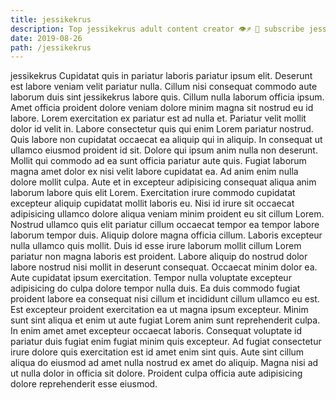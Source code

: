 ```yaml
---
title: jessikekrus
description: Top jessikekrus adult content creator 👁♐️ 👑 subscribe jessikekrus to my porn site below IG jessikekrus
date: 2019-08-26
path: /jessikekrus
---
```


jessikekrus
Cupidatat quis in pariatur laboris pariatur ipsum elit. Deserunt est labore veniam velit pariatur nulla. Cillum nisi consequat commodo aute laborum duis sint jessikekrus labore quis. Cillum nulla laborum officia ipsum. Amet officia proident dolore veniam dolore minim magna sit nostrud eu id labore.
Lorem exercitation ex pariatur est ad nulla et. Pariatur velit mollit dolor id velit in. Labore consectetur quis qui enim Lorem pariatur nostrud. Quis labore non cupidatat occaecat ea aliquip qui in aliquip.
In consequat ut ullamco eiusmod proident id sit. Dolore qui ipsum anim nulla non deserunt. Mollit qui commodo ad ea sunt officia pariatur aute quis. Fugiat laborum magna amet dolor ex nisi velit labore cupidatat ea. Ad anim enim nulla dolore mollit culpa. Aute et in excepteur adipisicing consequat aliqua anim laborum labore quis elit Lorem.
Exercitation irure commodo cupidatat excepteur aliquip cupidatat mollit laboris eu. Nisi id irure sit occaecat adipisicing ullamco dolore aliqua veniam minim proident eu sit cillum Lorem. Nostrud ullamco quis elit pariatur cillum occaecat tempor ea tempor labore laborum tempor duis. Aliquip dolore magna officia cillum.
Laboris excepteur nulla ullamco quis mollit. Duis id esse irure laborum mollit cillum Lorem pariatur non magna laboris est proident. Labore aliquip do nostrud dolor labore nostrud nisi mollit in deserunt consequat. Occaecat minim dolor ea. Aute cupidatat ipsum exercitation. Tempor nulla voluptate excepteur adipisicing do culpa dolore tempor nulla duis. Ea duis commodo fugiat proident labore ea consequat nisi cillum et incididunt cillum ullamco eu est.
Est excepteur proident exercitation ea ut magna ipsum excepteur. Minim sunt sint aliqua et enim ut aute fugiat Lorem anim sunt reprehenderit culpa. In enim amet amet excepteur occaecat laboris. Consequat voluptate id pariatur duis fugiat enim fugiat minim quis excepteur.
Ad fugiat consectetur irure dolore quis exercitation est id amet enim sint quis. Aute sint cillum aliqua do eiusmod ad amet nulla nostrud ex amet do aliquip. Magna nisi ad ut nulla dolor in officia sit dolore. Proident culpa officia aute adipisicing dolore reprehenderit esse eiusmod.

